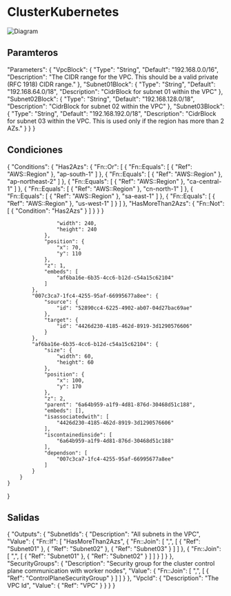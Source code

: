 # ClusterKubernetes

![Diagram](https://github.com/DiegoJimenez14/ClusterKubernetes/assets/115049957/05d6a7e6-ec58-4dec-acf9-14c946788f7c)
## Paramteros 
"Parameters": {
        "VpcBlock": {
            "Type": "String",
            "Default": "192.168.0.0/16",
            "Description": "The CIDR range for the VPC. This should be a valid private (RFC 1918) CIDR range."
        },
        "Subnet01Block": {
            "Type": "String",
            "Default": "192.168.64.0/18",
            "Description": "CidrBlock for subnet 01 within the VPC"
        },
        "Subnet02Block": {
            "Type": "String",
            "Default": "192.168.128.0/18",
            "Description": "CidrBlock for subnet 02 within the VPC"
        },
        "Subnet03Block": {
            "Type": "String",
            "Default": "192.168.192.0/18",
            "Description": "CidrBlock for subnet 03 within the VPC. This is used only if the region has more than 2 AZs."
        }
    }
}
## Condiciones 
{
    "Conditions": {
        "Has2Azs": {
            "Fn::Or": [
                {
                    "Fn::Equals": [
                        {
                            "Ref": "AWS::Region"
                        },
                        "ap-south-1"
                    ]
                },
                {
                    "Fn::Equals": [
                        {
                            "Ref": "AWS::Region"
                        },
                        "ap-northeast-2"
                    ]
                },
                {
                    "Fn::Equals": [
                        {
                            "Ref": "AWS::Region"
                        },
                        "ca-central-1"
                    ]
                },
                {
                    "Fn::Equals": [
                        {
                            "Ref": "AWS::Region"
                        },
                        "cn-north-1"
                    ]
                },
                {
                    "Fn::Equals": [
                        {
                            "Ref": "AWS::Region"
                        },
                        "sa-east-1"
                    ]
                },
                {
                    "Fn::Equals": [
                        {
                            "Ref": "AWS::Region"
                        },
                        "us-west-1"
                    ]
                }
            ]
        },
        "HasMoreThan2Azs": {
            "Fn::Not": [
                {
                    "Condition": "Has2Azs"
                }
            ]
        }
    }
}

                    "width": 240,
                    "height": 240
                },
                "position": {
                    "x": 70,
                    "y": 110
                },
                "z": 1,
                "embeds": [
                    "af6ba16e-6b35-4cc6-b12d-c54a15c62104"
                ]
            },
            "007c3ca7-1fc4-4255-95af-66995677a8ee": {
                "source": {
                    "id": "52890cc4-6225-4902-ab07-04d27bac69ae"
                },
                "target": {
                    "id": "4426d230-4185-462d-8919-3d1290576606"
                }
            },
            "af6ba16e-6b35-4cc6-b12d-c54a15c62104": {
                "size": {
                    "width": 60,
                    "height": 60
                },
                "position": {
                    "x": 100,
                    "y": 170
                },
                "z": 2,
                "parent": "6a64b959-a1f9-4d81-876d-30468d51c188",
                "embeds": [],
                "isassociatedwith": [
                    "4426d230-4185-462d-8919-3d1290576606"
                ],
                "iscontainedinside": [
                    "6a64b959-a1f9-4d81-876d-30468d51c188"
                ],
                "dependson": [
                    "007c3ca7-1fc4-4255-95af-66995677a8ee"
                ]
            }
        }
    }
}
## Salidas 
{
    "Outputs": {
        "SubnetIds": {
            "Description": "All subnets in the VPC",
            "Value": {
                "Fn::If": [
                    "HasMoreThan2Azs",
                    {
                        "Fn::Join": [
                            ",",
                            [
                                {
                                    "Ref": "Subnet01"
                                },
                                {
                                    "Ref": "Subnet02"
                                },
                                {
                                    "Ref": "Subnet03"
                                }
                            ]
                        ]
                    },
                    {
                        "Fn::Join": [
                            ",",
                            [
                                {
                                    "Ref": "Subnet01"
                                },
                                {
                                    "Ref": "Subnet02"
                                }
                            ]
                        ]
                    }
                ]
            }
        },
        "SecurityGroups": {
            "Description": "Security group for the cluster control plane communication with worker nodes",
            "Value": {
                "Fn::Join": [
                    ",",
                    [
                        {
                            "Ref": "ControlPlaneSecurityGroup"
                        }
                    ]
                ]
            }
        },
        "VpcId": {
            "Description": "The VPC Id",
            "Value": {
                "Ref": "VPC"
            }
        }
    }
}
